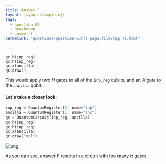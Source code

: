 ```yaml
---
title: Answer F
layout: layouts/simple.njk
tags:
  - question-03
  - breakdown
  - answer-f
permalink: "questions/question-03/{{ page.fileSlug }}.html"

---
```



    qc.h(inp_reg)  
    qc.h(inp_reg)  
    qc.x(ancilla)  
    qc.draw()  

This would apply two $H$ gates to all of the `inp_reg` qubits, and an $X$ gate to the `ancilla` qubit.

#### Let's take a closer look:


```python
inp_reg = QuantumRegister(2, name="inp")
ancilla = QuantumRegister(1, name="anc")
qc = QuantumCircuit(inp_reg, ancilla)
qc.h(inp_reg)
qc.h(inp_reg)
qc.x(ancilla)
qc.draw("mpl")
```




    
![png](output_34_0.png)
    



As you can see, answer F results in a circuit with too many $H$ gates.

